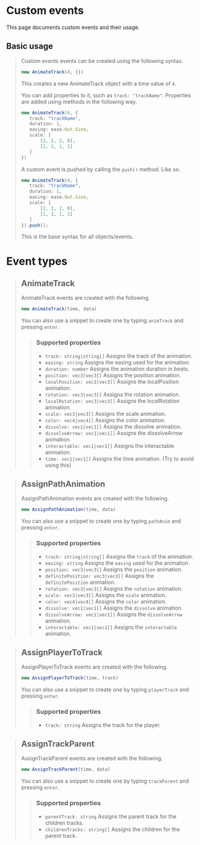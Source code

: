 # Custom events
This page documents custom events and their usage.

## Basic usage

>Custom events events can be created using the following syntax.
>```ts
>new AnimateTrack(4, {})
>```
>This creates a new AnimateTrack object with a time value of `4`.
>
>You can add properties to it, such as `track: "trackName"`. Properties are added using methods in the following way.
>```ts
>new AnimateTrack(4, {
>    track: "trackName",
>    duration: 1,
>    easing: ease.Out.Sine,
>    scale: [
>        [2, 2, 2, 0],
>        [1, 1, 1, 1]
>    ]
>})
>```
>A custom event is pushed by calling the `push()` method. Like so.
>```ts
>new AnimateTrack(4, {
>    track: "trackName",
>    duration: 1,
>    easing: ease.Out.Sine,
>    scale: [
>        [2, 2, 2, 0],
>        [1, 1, 1, 1]
>    ]
>}).push();
>```
>This is the base syntax for all objects/events.

# Event types
>## AnimateTrack
>AnimateTrack events are created with the following.
>```ts
>new AnimateTrack(time, data)
>```
>You can also use a snippet to create one by typing `animTrack` and pressing `enter`.
>> ### Supported properties
>> - `track: string|string[]` Assigns the track of the animation.
>> - `easing: string` Assigns the easing used for the animation.
>> - `duration: number` Assigns the animation duration in beats.
>> - `position: vec3|vec3[]` Assigns the position animation.
>> - `localPosition: vec3|vec3[]` Assigns the localPosition animation.
>> - `rotation: vec3|vec3[]` Assigns the rotation animation.
>> - `localRotation: vec3|vec3[]` Assigns the localRotation animation.
>> - `scale: vec3|vec3[]` Assigns the scale animation.
>> - `color: vec4|vec4[]` Assigns the color animation.
>> - `dissolve: vec1|vec1[]` Assigns the dissolve animation.
>> - `dissolveArrow: vec1|vec1[]` Assigns the dissolveArrow animation.
>> - `interactable: vec1|vec1[]` Assigns the interactable animation.
>> - `time: vec1|vec1[]` Assigns the time animation. (Try to avoid using this)

>## AssignPathAnimation
>AssignPathAnimation events are created with the following.
>```ts
>new AssignPathAnimation(time, data)
>```
>You can also use a snippet to create one by typing `pathAnim` and pressing `enter`.
>> ### Supported properties
>> - `track: string|string[]` Assigns the `track` of the animation.
>> - `easing: string` Assigns the `easing` used for the animation.
>> - `position: vec3|vec3[]` Assigns the `position` animation.
>> - `definitePosition: vec3|vec3[]` Assigns the `definitePosition` animation.
>> - `rotation: vec3|vec3[]` Assigns the `rotation` animation.
>> - `scale: vec3|vec3[]` Assigns the `scale` animation.
>> - `color: vec4|vec4[]` Assigns the `color` animation.
>> - `dissolve: vec1|vec1[]` Assigns the `dissolve` animation.
>> - `dissolveArrow: vec1|vec1[]` Assigns the `dissolveArrow` animation.
>> - `interactable: vec1|vec1[]` Assigns the `interactable` animation.

>## AssignPlayerToTrack
>AssignPlayerToTrack events are created with the following.
>```ts
>new AssignPlayerToTrack(time, track)
>```
>You can also use a snippet to create one by typing `playerTrack` and pressing `enter`.
>>### Supported properties
>> - `track: string` Assigns the track for the player.

>## AssignTrackParent
>AssignTrackParent events are created with the following.
>```ts
>new AssignTrackParent(time, data)
>```
>You can also use a snippet to create one by typing `trackParent` and pressing `enter`.
>>### Supported properties
>> - `parentTrack: string` Assigns the parent track for the children tracks.
>> - `childrenTracks: string[]` Assigns the children for the parent track.